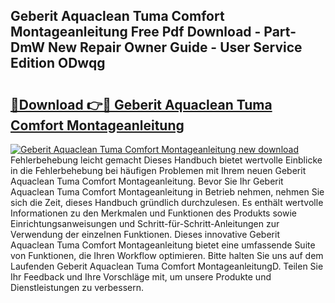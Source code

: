 ## Geberit Aquaclean Tuma Comfort Montageanleitung Free Pdf Download - Part-DmW New Repair Owner Guide - User Service Edition ODwqg

# <h2><a href="http://df70g6.blite.top/?on=Geberit+Aquaclean+Tuma+Comfort+Montageanleitung">🔗Download 👉🔴 Geberit Aquaclean Tuma Comfort Montageanleitung</a></h2>

[![Geberit Aquaclean Tuma Comfort Montageanleitung new download](https://i.imgur.com/lujVjoI.png)](http://df70g6.blite.top/?on=Geberit+Aquaclean+Tuma+Comfort+Montageanleitung)
Fehlerbehebung leicht gemacht Dieses Handbuch bietet wertvolle Einblicke in die Fehlerbehebung bei häufigen Problemen mit Ihrem neuen Geberit Aquaclean Tuma Comfort Montageanleitung. Bevor Sie Ihr Geberit Aquaclean Tuma Comfort Montageanleitung in Betrieb nehmen, nehmen Sie sich die Zeit, dieses Handbuch gründlich durchzulesen. Es enthält wertvolle Informationen zu den Merkmalen und Funktionen des Produkts sowie Einrichtungsanweisungen und Schritt-für-Schritt-Anleitungen zur Verwendung der einzelnen Funktionen. Dieses innovative Geberit Aquaclean Tuma Comfort Montageanleitung bietet eine umfassende Suite von Funktionen, die Ihren Workflow optimieren. Bitte halten Sie uns auf dem Laufenden Geberit Aquaclean Tuma Comfort MontageanleitungD. Teilen Sie Ihr Feedback und Ihre Vorschläge mit, um unsere Produkte und Dienstleistungen zu verbessern.
